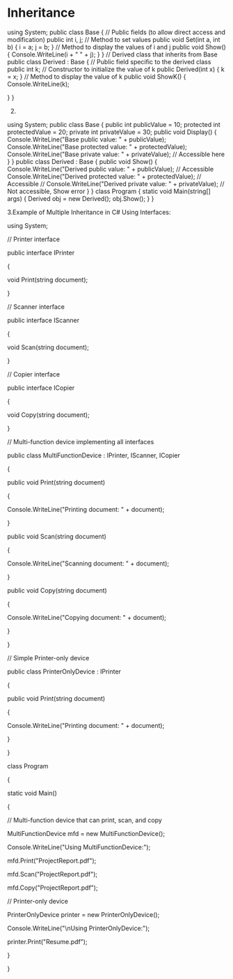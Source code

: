 # Inheritance

using System;
public class Base
{
// Public fields (to allow direct access and modification)
public int i, j;
// Method to set values
public void Set(int a, int b)
{
i = a;
j = b;
}
// Method to display the values of i and j
public void Show()
{
Console.WriteLine(i + " " + j);
}
}
// Derived class that inherits from Base
public class Derived : Base
{
// Public field specific to the derived class
public int k;
// Constructor to initialize the value of k
public Derived(int x)
{
k = x;
}
// Method to display the value of k
public void ShowK()
 {
Console.WriteLine(k);

 }
}

2.
using System;
public class Base
{
public int publicValue = 10;
protected int protectedValue = 20;
private int privateValue = 30;
public void Display()
{
Console.WriteLine("Base public value: " + publicValue);
Console.WriteLine("Base protected value: " + protectedValue);
Console.WriteLine("Base private value: " + privateValue); // Accessible here
}
}
public class Derived : Base
{
public void Show()
{
Console.WriteLine("Derived public value: " + publicValue); // Accessible
Console.WriteLine("Derived protected value: " + protectedValue); // Accessible
// Console.WriteLine("Derived private value: " + privateValue); // Not accessible, Show error
}
}
class Program
{
static void Main(string[] args)
{
Derived obj = new Derived();
obj.Show();
}
}

3.Example of Multiple Inheritance in C# Using Interfaces:

using System;

// Printer interface

public interface IPrinter

{

void Print(string document);

}

// Scanner interface

public interface IScanner

{

void Scan(string document);

}

// Copier interface

public interface ICopier

{

void Copy(string document);

}

// Multi-function device implementing all interfaces

public class MultiFunctionDevice : IPrinter, IScanner, ICopier

{

public void Print(string document)

{

Console.WriteLine("Printing document: " + document);

}

public void Scan(string document)

{

Console.WriteLine("Scanning document: " + document);

}

public void Copy(string document)

{

Console.WriteLine("Copying document: " + document);

}

}

// Simple Printer-only device

public class PrinterOnlyDevice : IPrinter

{

public void Print(string document)

{

Console.WriteLine("Printing document: " + document);

}

}

class Program

{

static void Main()

{

// Multi-function device that can print, scan, and copy

MultiFunctionDevice mfd = new MultiFunctionDevice();

Console.WriteLine("Using MultiFunctionDevice:");

mfd.Print("ProjectReport.pdf");

mfd.Scan("ProjectReport.pdf");

mfd.Copy("ProjectReport.pdf");

// Printer-only device

PrinterOnlyDevice printer = new PrinterOnlyDevice();

Console.WriteLine("\nUsing PrinterOnlyDevice:");

printer.Print("Resume.pdf");

}

}
